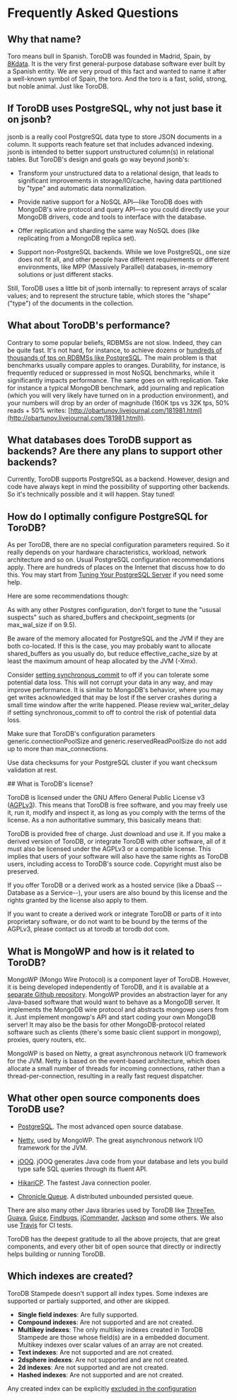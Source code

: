 <h1>Frequently Asked Questions</h1>

## Why that name?

Toro means bull in Spanish. ToroDB was founded in Madrid, Spain, by [8Kdata](https://8kdata.com/). It is the very first general-purpose database software ever built by a Spanish entity. We are very proud of this fact and wanted to name it after a well-known symbol of Spain, the toro. And the toro is a fast, solid, strong, but noble animal. Just like ToroDB.

## If ToroDB uses PostgreSQL, why not just base it on jsonb?

jsonb is a really cool PostgreSQL data type to store JSON documents in a column. It supports reach feature set that includes advanced indexing. jsonb is intended to better support unstructured column(s) in relational tables. But ToroDB's design and goals go way beyond jsonb's:

* Transform your unstructured data to a relational design, that leads to significant improvements in storage/IO/cache, having data partitioned by "type" and automatic data normalization.

* Provide native support for a NoSQL API—like ToroDB does with MongoDB's wire protocol and query API—so you could directly use your MongoDB drivers, code and tools to interface with the database.

* Offer replication and sharding the same way NoSQL does (like replicating from a MongoDB replica set).

* Support non-PostgreSQL backends. While we love PostgreSQL, one size does not fit all, and other people have different requirements or different environments, like MPP (Massively Parallel) databases, in-memory solutions or just different stacks.

Still, ToroDB uses a little bit of jsonb internally: to represent arrays of scalar values; and to represent the structure table, which stores the "shape" ("type") of the documents in the collection.

## What about ToroDB's performance?

Contrary to some popular beliefs, RDBMSs are not slow. Indeed, they can be quite fast. It's not hard, for instance, to achieve dozens or [hundreds of thousands of tps on RDBMSs like PostgreSQL](http://obartunov.livejournal.com/181981.html). The main problem is that benchmarks usually compare apples to oranges. Durability, for instance, is frequently reduced or suppressed in most NoSQL benchmarks, while it significantly impacts performance. The same goes on with replication. Take for instance a typical MongoDB benchmark, add journaling and replication (which you will very likely have turned on in a production environment), and your numbers will drop by an order of magnitude (160K tps vs 32K tps, 50% reads + 50% writes: [http://obartunov.livejournal.com/181981.html](http://obartunov.livejournal.com/181981.html)).

## What databases does ToroDB support as backends? Are there any plans to support other backends?

Currently, ToroDB supports PostgreSQL as a backend. However, design and code have always kept in mind the possibility of supporting other backends. So it's technically possible and it will happen. Stay tuned!

## How do I optimally configure PostgreSQL for ToroDB?

As per ToroDB, there are no special configuration parameters required. So it really depends on your hardware characteristics, workload, network architecture and so on. Usual PostgreSQL configuration recommendations apply. There are hundreds of places on the Internet that discuss how to do this. You may start from [Tuning Your PostgreSQL Server](https://wiki.postgresql.org/wiki/Tuning_Your_PostgreSQL_Server) if you need some help.

Here are some recommendations though:

As with any other Postgres configuration, don't forget to tune the "ususal suspects" such as shared_buffers and checkpoint_segments (or max_wal_size if on 9.5).

Be aware of the memory allocated for PostgreSQL and the JVM if they are both co-located. If this is the case, you may probably want to allocate shared_buffers as you usually do, but reduce effective_cache_size by at least the maximum amount of heap allocated by the JVM (-Xmx).

Consider [setting synchronous_commit](http://www.postgresql.org/docs/9.4/static/runtime-config-wal.html) to off if you can tolerate some potential data loss. This will not corrupt your data in any way, and may improve performance. It is similar to MongoDB's behavior, where you may get writes acknowledged that may be lost if the server crashes during a small time window after the write happened. Please review wal_writer_delay if setting synchronous_commit to off to control the risk of potential data loss.

Make sure that ToroDB's configuration parameters generic.connectionPoolSize and generic.reservedReadPoolSize do not add up to more than max_connections.

Use data checksums for your PostgreSQL cluster if you want checksum validation at rest.

## What is ToroDB's license?

ToroDB is licensed under the GNU Affero General Public License v3 ([AGPLv3](https://www.gnu.org/licenses/agpl-3.0.html)). This means that ToroDB is free software, and you may freely use it, run it, modify and inspect it, as long as you comply with the terms of the license. As a non authoritative summary, this basically means that:

ToroDB is provided free of charge. Just download and use it.
If you make a derived version of ToroDB, or integrate ToroDB with other software, all of it must also be licensed under the AGPLv3 or a compatible license. This implies that users of your software will also have the same rights as ToroDB users, including access to ToroDB's source code. Copyright must also be preserved.

If you offer ToroDB or a derived work as a hosted service (like a DbaaS --Database as a Service--), your users are also bound by this license and the rights granted by the license also apply to them.

If you want to create a derived work or integrate ToroDB or parts of it into proprietary software, or do not want to be bound by the terms of the AGPLv3, please contact us at torodb at torodb dot com.

## What is MongoWP and how is it related to ToroDB?

MongoWP (Mongo Wire Protocol) is a component layer of ToroDB. However, it is being developed independently of ToroDB, and it is available at a [separate Github repository](https://github.com/8kdata/mongowp). MongoWP provides an abstraction layer for any Java-based software that would want to behave as a MongoDB server. It implements the MongoDB wire protocol and abstracts mongowp users from it. Just implement mongowp's API and start coding your own MongoDB server! It may also be the basis for other MongoDB-protocol related software such as clients (there's some basic client support in mongowp), proxies, query routers, etc.

MongoWP is based on Netty, a great asynchronous network I/O framework for the JVM. Netty is based on the event-based architecture, which does allocate a small number of threads for incoming connections, rather than a thread-per-connection, resulting in a really fast request dispatcher.

## What other open source components does ToroDB use?

* [PostgreSQL](http://www.postgresql.org/). The most advanced open source database.

* [Netty](http://netty.io/), used by MongoWP. The great asynchronous network I/O framework for the JVM.

* [jOOQ](http://www.jooq.org/). jOOQ generates Java code from your database and lets you build type safe SQL queries through its fluent API.

* [HikariCP](http://brettwooldridge.github.io/HikariCP/). The fastest Java connection pooler.

* [Chronicle Queue](http://chronicle.software/products/chronicle-queue/). A distributed unbounded persisted queue. 

There are also many other Java libraries used by ToroDB like [ThreeTen](http://www.threeten.org/), [Guava](https://github.com/google/guava), [Guice](https://github.com/google/guice), [Findbugs](http://findbugs.sourceforge.net/), [jCommander](http://jcommander.org/), [Jackson](http://wiki.fasterxml.com/JacksonHome) and some others. We also use [Travis](https://travis-ci.org/) for CI tests.

ToroDB has the deepest gratitude to all the above projects, that are great components, and every other bit of open source that directly or indirectly helps building or running ToroDB.

## Which indexes are created?

ToroDB Stampede doesn't support all index types. Some indexes are supported or partialy supported, and other are skipped.

  * **Single field indexes**: Are fully supported.
  * **Compound indexes**: Are not supported and are not created.
  * **Multikey indexes**: The only multikey indexes created in ToroDB Stampede are those whose field(s) are in a embedded document. Multikey indexes over scalar values of an array are not created.
  * **Text indexes**: Are not supported and are not created.
  * **2dsphere indexes**: Are not supported and are not created.
  * **2d indexes**: Are not supported and are not created.
  * **Hashed indexes**: Are not supported and are not created.

Any created index can be explicitly [excluded in the configuration](/configuration/filtered-replication/#exclude-ignore-a-database-collections-or-indexes)
